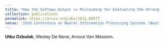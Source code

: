 ```yaml
---
title: "How the Softmax Output is Misleading for Evaluating the Strength of Adversarial Examples"
collection: publications
permalink: https://arxiv.org/abs/1811.08577
venue: '32nd Conference on Neural Information Processing Systems (NeurIPS 2018), Montréal, Canada. <br /> Workshop on Security in Machine Learning (SECML 2018).'
---
```

**Utku Ozbulak**, Wesley De Neve, Arnout Van Messem.
